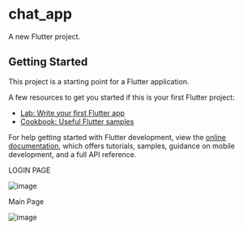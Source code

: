 # chat_app

A new Flutter project.

## Getting Started

This project is a starting point for a Flutter application.

A few resources to get you started if this is your first Flutter project:

- [Lab: Write your first Flutter app](https://docs.flutter.dev/get-started/codelab)
- [Cookbook: Useful Flutter samples](https://docs.flutter.dev/cookbook)

For help getting started with Flutter development, view the
[online documentation](https://docs.flutter.dev/), which offers tutorials,
samples, guidance on mobile development, and a full API reference.

LOGIN PAGE

![image](https://github.com/Aman5Techie/FLutter-Git-project/assets/128216071/9894bd41-d03e-44fd-b7ee-fc76432c7b30)


Main Page

![image](https://github.com/Aman5Techie/FLutter-Git-project/assets/128216071/6bb5aac6-dc67-413d-8068-b5f5b2a0f173)


